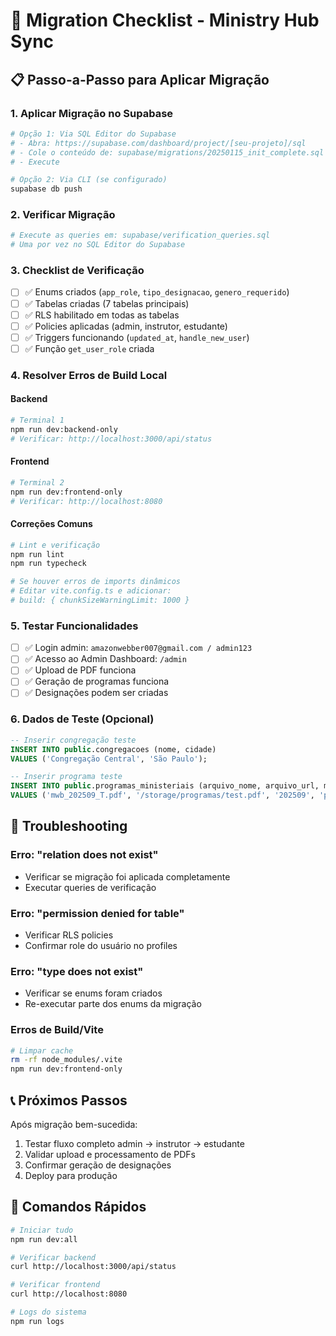 # 🚀 Migration Checklist - Ministry Hub Sync

## 📋 Passo-a-Passo para Aplicar Migração

### 1. **Aplicar Migração no Supabase**
```bash
# Opção 1: Via SQL Editor do Supabase
# - Abra: https://supabase.com/dashboard/project/[seu-projeto]/sql
# - Cole o conteúdo de: supabase/migrations/20250115_init_complete.sql
# - Execute

# Opção 2: Via CLI (se configurado)
supabase db push
```

### 2. **Verificar Migração**
```bash
# Execute as queries em: supabase/verification_queries.sql
# Uma por vez no SQL Editor do Supabase
```

### 3. **Checklist de Verificação**
- [ ] ✅ Enums criados (`app_role`, `tipo_designacao`, `genero_requerido`)
- [ ] ✅ Tabelas criadas (7 tabelas principais)
- [ ] ✅ RLS habilitado em todas as tabelas
- [ ] ✅ Policies aplicadas (admin, instrutor, estudante)
- [ ] ✅ Triggers funcionando (`updated_at`, `handle_new_user`)
- [ ] ✅ Função `get_user_role` criada

### 4. **Resolver Erros de Build Local**

#### Backend
```bash
# Terminal 1
npm run dev:backend-only
# Verificar: http://localhost:3000/api/status
```

#### Frontend  
```bash
# Terminal 2
npm run dev:frontend-only
# Verificar: http://localhost:8080
```

#### Correções Comuns
```bash
# Lint e verificação
npm run lint
npm run typecheck

# Se houver erros de imports dinâmicos
# Editar vite.config.ts e adicionar:
# build: { chunkSizeWarningLimit: 1000 }
```

### 5. **Testar Funcionalidades**
- [ ] ✅ Login admin: `amazonwebber007@gmail.com / admin123`
- [ ] ✅ Acesso ao Admin Dashboard: `/admin`
- [ ] ✅ Upload de PDF funciona
- [ ] ✅ Geração de programas funciona
- [ ] ✅ Designações podem ser criadas

### 6. **Dados de Teste (Opcional)**
```sql
-- Inserir congregação teste
INSERT INTO public.congregacoes (nome, cidade) 
VALUES ('Congregação Central', 'São Paulo');

-- Inserir programa teste
INSERT INTO public.programas_ministeriais (arquivo_nome, arquivo_url, mes_ano, status)
VALUES ('mwb_202509_T.pdf', '/storage/programas/test.pdf', '202509', 'processado');
```

## 🚨 Troubleshooting

### Erro: "relation does not exist"
- Verificar se migração foi aplicada completamente
- Executar queries de verificação

### Erro: "permission denied for table"
- Verificar RLS policies
- Confirmar role do usuário no profiles

### Erro: "type does not exist"  
- Verificar se enums foram criados
- Re-executar parte dos enums da migração

### Erros de Build/Vite
```bash
# Limpar cache
rm -rf node_modules/.vite
npm run dev:frontend-only
```

## 📞 Próximos Passos

Após migração bem-sucedida:
1. Testar fluxo completo admin → instrutor → estudante
2. Validar upload e processamento de PDFs
3. Confirmar geração de designações
4. Deploy para produção

## 🎯 Comandos Rápidos

```bash
# Iniciar tudo
npm run dev:all

# Verificar backend
curl http://localhost:3000/api/status

# Verificar frontend  
curl http://localhost:8080

# Logs do sistema
npm run logs
```